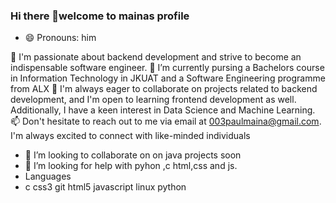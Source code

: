 ### Hi there 👋welcome to mainas profile 
- 😄 Pronouns: him

👀 I'm passionate about backend development and strive to become an indispensable software engineer.
🌱 I’m currently pursing a Bachelors course in Information Technology in JKUAT and a Software Engineering programme from ALX
💞️ I'm always eager to collaborate on projects related to backend development, and I'm open to learning frontend development as well. Additionally, I have a keen interest in Data Science and Machine Learning.
📫 Don't hesitate to reach out to me via email at  003paulmaina@gmail.com. I'm always excited to connect with like-minded individuals


- 👯 I’m looking to collaborate on on java projects soon 
- 🤔 I’m looking for help with pyhon ,c html,css and js.
- Languages
-  c css3 git html5 javascript linux python 
